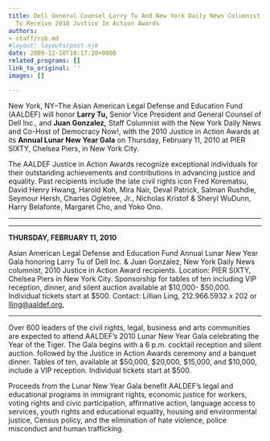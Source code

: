 ```yaml
---
title: Dell General Counsel Larry Tu And New York Daily News Columnist Juan Gonzalez
  To Receive 2010 Justice In Action Awards
authors:
- staff/rob.md
#layout: layouts/post.njk
date: 2009-12-10T10:17:20+0000
related_programs: []
link_to_original: ''
images: []

---
```

New York, NY–The Asian American Legal Defense and Education Fund (AALDEF) will honor **Larry Tu,** Senior Vice President and General Counsel of Dell Inc., and **Juan Gonzalez,** Staff Columnist with the New York Daily News and Co-Host of Democracy Now!, with the 2010 Justice in Action Awards at its **Annual Lunar New Year Gala** on Thursday, February 11, 2010 at PIER SIXTY, Chelsea Piers, in New York City.

The AALDEF Justice in Action Awards recognize exceptional individuals for their outstanding achievements and contributions in advancing justice and equality. Past recipients include the late civil rights icon Fred Korematsu, David Henry Hwang, Harold Koh, Mira Nair, Deval Patrick, Salman Rushdie, Seymour Hersh, Charles Ogletree, Jr., Nicholas Kristof & Sheryl WuDunn, Harry Belafonte, Margaret Cho, and Yoko Ono.

***

***

**THURSDAY, FEBRUARY 11, 2010**

Asian American Legal Defense and Education Fund Annual Lunar New Year Gala   honoring Larry Tu of Dell Inc. & Juan Gonzalez, New York Daily News columnist, 2010 Justice in Action Award recipients. Location: PIER SIXTY, Chelsea Piers in New York City. Sponsorship for tables of ten including VIP reception, dinner, and silent auction available at $10,000- $50,000. Individual tickets start at $500. Contact: Lillian Ling, 212.966.5932 x 202 or [lling@aaldef.org.](mailto:lling@aaldef.org)

***

Over 600 leaders of the civil rights, legal, business and arts communities are expected to attend AALDEF’s 2010 Lunar New Year Gala celebrating the Year of the Tiger. The Gala begins with a 6 p.m. cocktail reception and silent auction. followed by the Justice in Action Awards ceremony and a banquet dinner. Tables of ten, available at $50,000, $20,000, $15,000, and $10,000, include a VIP reception. Individual tickets start at $500.

Proceeds from the Lunar New Year Gala benefit AALDEF’s legal and educational programs in immigrant rights, economic justice for workers, voting rights and civic participation, affirmative action, language access to services, youth rights and educational equality, housing and environmental justice, Census policy, and the elimination of hate violence, police misconduct and human trafficking.
